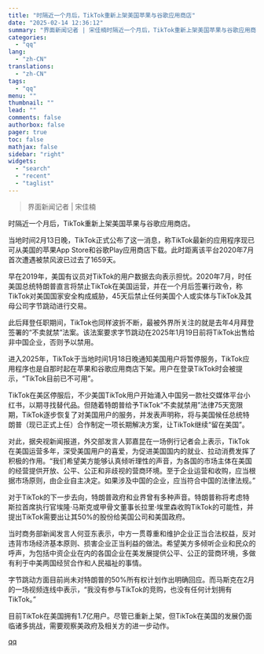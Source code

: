 ```yaml
---
title: "时隔近一个月后，TikTok重新上架美国苹果与谷歌应用商店"
date: "2025-02-14 12:36:12"
summary: "界面新闻记者 | 宋佳楠时隔近一个月后，TikTok重新上架美国苹果与谷歌应用商店。当地时间2月13..."
categories:
  - "qq"
lang:
  - "zh-CN"
translations:
  - "zh-CN"
tags:
  - "qq"
menu: ""
thumbnail: ""
lead: ""
comments: false
authorbox: false
pager: true
toc: false
mathjax: false
sidebar: "right"
widgets:
  - "search"
  - "recent"
  - "taglist"
---
```


> 界面新闻记者 | 宋佳楠

时隔近一个月后，TikTok重新上架美国苹果与谷歌应用商店。

当地时间2月13日晚，TikTok正式公布了这一消息，称TikTok最新的应用程序现已可从美国的苹果App Store和谷歌Play应用商店下载。此时距离该平台2020年7月首次遭遇被禁风波已过去了1659天。

早在2019年，美国有议员对TikTok的用户数据去向表示担忧。2020年7月，时任美国总统特朗普直言将禁止TikTok在美国运营，并在一个月后签署行政令，称TikTok对美国国家安全构成威胁，45天后禁止任何美国个人或实体与TikTok及其母公司字节跳动进行交易。

此后拜登任职期间，TikTok也同样波折不断，最被外界所关注的就是去年4月拜登签署的“不卖就禁”法案。该法案要求字节跳动在2025年1月19日前将TikTok出售给非中国企业，否则予以禁用。

进入2025年，TikTok于当地时间1月18日晚通知美国用户将暂停服务，TikTok应用程序也是自那时起在苹果和谷歌应用商店下架。用户在登录TikTok时会被提示，“TikTok目前已不可用”。

TikTok在美区停服后，不少美国TikTok用户开始涌入中国另一款社交媒体平台小红书，以期寻找替代品。但随着特朗普给予TikTok“不卖就禁用”法律75天宽限期，TikTok逐步恢复了对美国用户的服务，并发表声明称，将与美国候任总统特朗普（现已正式上任）合作制定一项长期解决方案，让TikTok继续“留在美国”。

对此，据央视新闻报道，外交部发言人郭嘉昆在一场例行记者会上表示，TikTok在美国运营多年，深受美国用户的喜爱，为促进美国国内的就业、拉动消费发挥了积极的作用。“我们希望美方能够认真倾听理性的声音，为各国的市场主体在美国的经营提供开放、公平、公正和非歧视的营商环境。至于企业运营和收购，应当根据市场原则，由企业自主决定。如果涉及中国的企业，应当符合中国的法律法规。”

对于TikTok的下一步去向，特朗普政府和业界曾有多种声音。特朗普称将考虑特斯拉首席执行官埃隆·马斯克或甲骨文董事长拉里·埃里森收购TikTok的可能性，并提出TikTok需要出让其50%的股份给美国公司和美国政府。

当时商务部新闻发言人何亚东表示，中方一贯尊重和维护企业正当合法权益，反对违背市场经济基本原则、损害企业正当利益的做法。希望美方多倾听企业和民众的呼声，为包括中资企业在内的各国企业在美发展提供公平、公正的营商环境，多做有利于中美两国经贸合作和人民福祉的事情。

字节跳动方面目前尚未对特朗普的50%所有权计划作出明确回应。而马斯克在2月的一场视频连线中表示，“我没有参与TikTok的竞购，也没有任何计划拥有TikTok。”

目前TikTok在美国拥有1.7亿用户。尽管已重新上架，但TikTok在美国的发展仍面临诸多挑战，需要观察美政府及相关方的进一步动作。

[qq](https://new.qq.com/rain/a/20250214A040H300)
